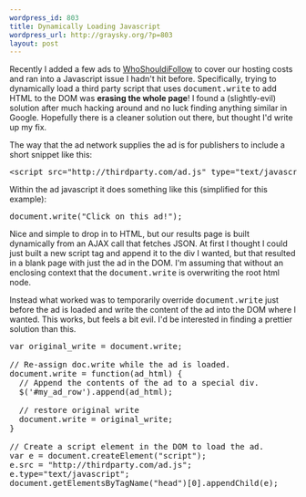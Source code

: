 ```yaml
--- 
wordpress_id: 803
title: Dynamically Loading Javascript
wordpress_url: http://graysky.org/?p=803
layout: post
---
```

Recently I added a few ads to <a href="http://whoshouldifollow.com">WhoShouldiFollow</a> to cover our hosting costs and ran into a Javascript issue I hadn't hit before. Specifically, trying to dynamically load a third party script that uses <tt>document.write</tt> to add HTML to the DOM was <b>erasing the whole page</b>! I found a (slightly-evil) solution after much hacking around and no luck finding anything similar in Google. Hopefully there is a cleaner solution out there, but thought I'd write up my fix.

The way that the ad network supplies the ad is for publishers to include a short snippet like this:

<pre lang="html">
&lt;script src="http://thirdparty.com/ad.js" type="text/javascript"&gt;&lt;/script&gt;
</pre>

Within the ad javascript it does something like this (simplified for this example):
<pre lang="javascript">
document.write("Click on this ad!");
</pre>

Nice and simple to drop in to HTML, but our results page is built dynamically from an AJAX call that fetches JSON. At first I thought I could just built a new script tag and append it to the div I wanted, but that resulted in a blank page with just the ad in the DOM. I'm assuming that without an enclosing context that the <tt>document.write</tt> is overwriting the root html node.

Instead what worked was to temporarily override <tt>document.write</tt> just before the ad is loaded and write the content of the ad into the DOM where I wanted. This works, but feels a bit evil. I'd be interested in finding a prettier solution than this.

<pre lang="javascript">
var original_write = document.write;

// Re-assign doc.write while the ad is loaded.
document.write = function(ad_html) {
  // Append the contents of the ad to a special div.
  $('#my_ad_row').append(ad_html);

  // restore original write
  document.write = original_write; 
}
  
// Create a script element in the DOM to load the ad.
var e = document.createElement("script");
e.src = "http://thirdparty.com/ad.js";
e.type="text/javascript";
document.getElementsByTagName("head")[0].appendChild(e);
</pre>
